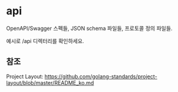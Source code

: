 # api

OpenAPI/Swagger 스펙들, JSON schema 파일들, 프로토콜 정의 파일들.

예시로 /api 디렉터리를 확인하세요.

## 참조
Project Layout: https://github.com/golang-standards/project-layout/blob/master/README_ko.md